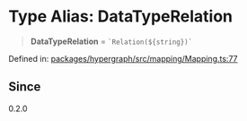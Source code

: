 # Type Alias: DataTypeRelation

> **DataTypeRelation** = `` `Relation(${string})` ``

Defined in: [packages/hypergraph/src/mapping/Mapping.ts:77](https://github.com/hashirpm/hypergraph/blob/ab4ea1cdb9430798142e0d735aac9d31c2cf0ae0/packages/hypergraph/src/mapping/Mapping.ts#L77)

## Since

0.2.0
